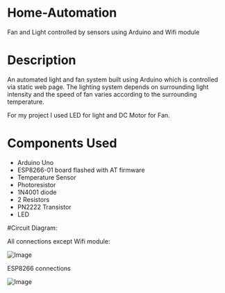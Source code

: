 # Home-Automation
Fan and Light controlled by sensors using Arduino and Wifi module

# Description
An automated light and fan system built using Arduino which is controlled
via static web page. The lighting system depends on surrounding light
intensity and the speed of fan varies according to the surrounding
temperature.

For my project I used LED for light and DC Motor for Fan.

# Components Used
* Arduino Uno
* ESP8266-01 board flashed with AT firmware
* Temperature Sensor
* Photoresistor
* 1N4001 diode
* 2 Resistors
* PN2222 Transistor
* LED

#Circuit Diagram:

All connections except Wifi module:

![Image](./Home-Automation/circuit_diagrams/main_diagram.png)

ESP8266 connections

![Image](./Home-Automation/circuit_diagrams/esp8266_diagram.jpeg)


